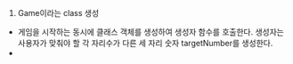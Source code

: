 1. Game이라는 class 생성
- 게임을 시작하는 동시에 클래스 객체를 생성하여 생성자 함수를 호출한다.  생성자는 사용자가 맞춰야 할 각 자리수가 다른 세 자리 숫자 targetNumber를 생성한다.
-  


